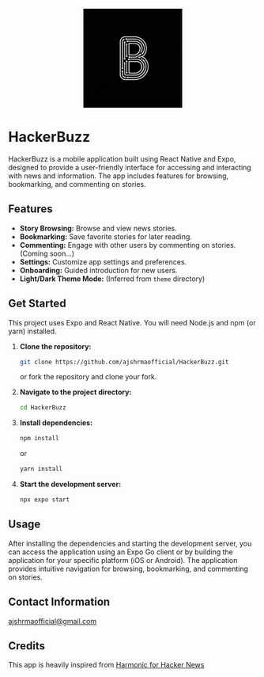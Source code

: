 <p align="center">
   <img src="assets/images/hacker-news.jpg" alt="HackerBuzz Logo" width="200" height="200">
</p>

# HackerBuzz

HackerBuzz is a mobile application built using React Native and Expo, designed to provide a user-friendly interface for accessing and interacting with news and information.  The app includes features for browsing, bookmarking, and commenting on stories.

## Features

* **Story Browsing:** Browse and view news stories.
* **Bookmarking:** Save favorite stories for later reading.
* **Commenting:** Engage with other users by commenting on stories. (Coming soon...)
* **Settings:** Customize app settings and preferences.
* **Onboarding:**  Guided introduction for new users.
* **Light/Dark Theme Mode:**  (Inferred from `theme` directory)


## Get Started

This project uses Expo and React Native.  You will need Node.js and npm (or yarn) installed.

1. **Clone the repository:**
   ```bash
   git clone https://github.com/ajshrmaofficial/HackerBuzz.git
   ```
   or fork the repository and clone your fork.

2. **Navigate to the project directory:**
   ```bash
   cd HackerBuzz
   ```
3. **Install dependencies:**
   ```bash
   npm install
   ```
   or
   ```bash
   yarn install
   ```
4. **Start the development server:**
   ```bash
   npx expo start
   ```

## Usage

After installing the dependencies and starting the development server, you can access the application using an Expo Go client or by building the application for your specific platform (iOS or Android).  The application provides intuitive navigation for browsing, bookmarking, and commenting on stories.


## Contact Information

ajshrmaofficial@gmail.com

## Credits
This app is heavily inspired from [Harmonic for Hacker News](https://github.com/SimonHalvdansson/Harmonic-HN)
